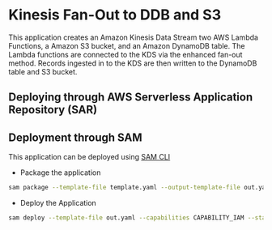 # Kinesis Fan-Out to DDB and S3

This application creates an Amazon Kinesis Data Stream two AWS Lambda Functions, a Amazon S3 bucket, and an Amazon DynamoDB table. The Lambda functions are connected to the KDS via the enhanced fan-out method. Records ingested in to the KDS are then written to the DynamoDB table and S3 bucket.

## Deploying through AWS Serverless Application Repository (SAR)


## Deployment through SAM
This application can be deployed using [SAM CLI](https://docs.aws.amazon.com/serverless-application-model/latest/developerguide/serverless-sam-cli-install.html)

* Package the application
```bash
sam package --template-file template.yaml --output-template-file out.yaml --s3-bucket [your-bucket-name]
```
* Deploy the Application
```bash
sam deploy --template-file out.yaml --capabilities CAPABILITY_IAM --stack-name [stack-name]
```
